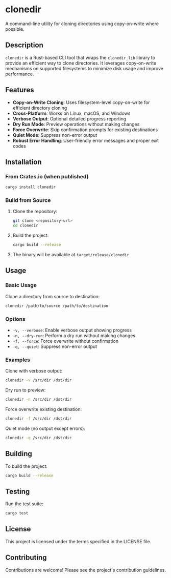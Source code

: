 # clonedir

A command-line utility for cloning directories using copy-on-write where possible.

## Description

`clonedir` is a Rust-based CLI tool that wraps the `clonedir_lib` library to provide an efficient way to clone directories. It leverages copy-on-write mechanisms on supported filesystems to minimize disk usage and improve performance.

## Features

- **Copy-on-Write Cloning**: Uses filesystem-level copy-on-write for efficient directory cloning
- **Cross-Platform**: Works on Linux, macOS, and Windows
- **Verbose Output**: Optional detailed progress reporting
- **Dry Run Mode**: Preview operations without making changes
- **Force Overwrite**: Skip confirmation prompts for existing destinations
- **Quiet Mode**: Suppress non-error output
- **Robust Error Handling**: User-friendly error messages and proper exit codes

## Installation

### From Crates.io (when published)

```bash
cargo install clonedir
```

### Build from Source

1. Clone the repository:
   ```bash
   git clone <repository-url>
   cd clonedir
   ```

2. Build the project:
   ```bash
   cargo build --release
   ```

3. The binary will be available at `target/release/clonedir`

## Usage

### Basic Usage

Clone a directory from source to destination:

```bash
clonedir /path/to/source /path/to/destination
```

### Options

- `-v, --verbose`: Enable verbose output showing progress
- `-n, --dry-run`: Perform a dry run without making changes
- `-f, --force`: Force overwrite without confirmation
- `-q, --quiet`: Suppress non-error output

### Examples

Clone with verbose output:
```bash
clonedir -v /src/dir /dst/dir
```

Dry run to preview:
```bash
clonedir -n /src/dir /dst/dir
```

Force overwrite existing destination:
```bash
clonedir -f /src/dir /dst/dir
```

Quiet mode (no output except errors):
```bash
clonedir -q /src/dir /dst/dir
```

## Building

To build the project:

```bash
cargo build --release
```

## Testing

Run the test suite:

```bash
cargo test
```

## License

This project is licensed under the terms specified in the LICENSE file.

## Contributing

Contributions are welcome! Please see the project's contribution guidelines.